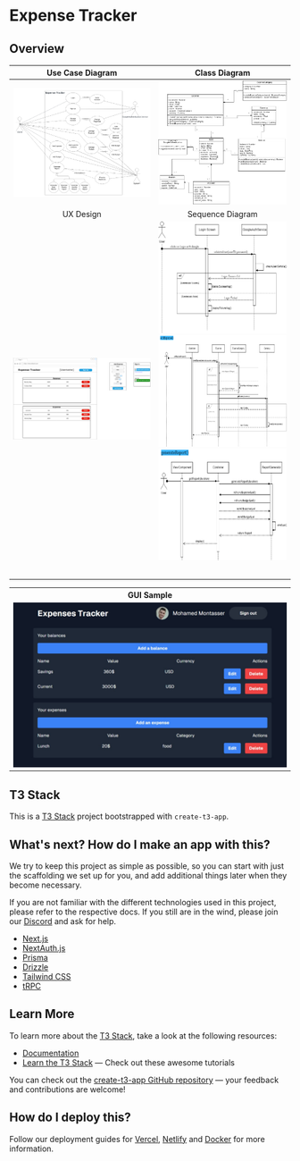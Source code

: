 # Expense Tracker
## Overview
Use Case Diagram             |  Class Diagram
:-------------------------:|:-------------------------:
![Use Case Diagram](./Deliverables/Use%20Case%20Diagram/Use_Case_Diagram.png)  | ![Class Diagram](Deliverables/Class%20Diagram/Expense_Tracker_Class_Diagram.png)
| UX Design | Sequence Diagram |
![UX Design](./Deliverables/UX%20Design/UX_Design.png) | <table>  <thead> </thead>  <tbody>  <tr>  <img src="https://raw.githubusercontent.com/MohamedMontasser03/asu-eng-sw-expenses-tracker/main/Deliverables/Sequence%20Diagrams/Login.drawio.png" width="300" height="200">  <d><img src="https://raw.githubusercontent.com/MohamedMontasser03/asu-eng-sw-expenses-tracker/main/Deliverables/Sequence%20Diagrams/addExpense.png" width="300" height="200"></td> <d><img src="https://raw.githubusercontent.com/MohamedMontasser03/asu-eng-sw-expenses-tracker/main/Deliverables/Sequence%20Diagrams/generateReport.drawio.png" width="300" height="200">  </tbody>  </table>      
 <table>
   <thead>
   </thead> 
    <tbody>
      <tr>
        <th>GUI Sample</th>
      </tr>
      <tr>
        <td>
          <img src="https://raw.githubusercontent.com/MohamedMontasser03/asu-eng-sw-expenses-tracker/main/Deliverables/GUI%20Sample/FrontPage.png">
        </td>
     </tr>
    </tbody>
 </table>
 
## T3 Stack
This is a [T3 Stack](https://create.t3.gg/) project bootstrapped with `create-t3-app`.

## What's next? How do I make an app with this?

We try to keep this project as simple as possible, so you can start with just the scaffolding we set up for you, and add additional things later when they become necessary.

If you are not familiar with the different technologies used in this project, please refer to the respective docs. If you still are in the wind, please join our [Discord](https://t3.gg/discord) and ask for help.

- [Next.js](https://nextjs.org)
- [NextAuth.js](https://next-auth.js.org)
- [Prisma](https://prisma.io)
- [Drizzle](https://orm.drizzle.team)
- [Tailwind CSS](https://tailwindcss.com)
- [tRPC](https://trpc.io)

## Learn More

To learn more about the [T3 Stack](https://create.t3.gg/), take a look at the following resources:

- [Documentation](https://create.t3.gg/)
- [Learn the T3 Stack](https://create.t3.gg/en/faq#what-learning-resources-are-currently-available) — Check out these awesome tutorials

You can check out the [create-t3-app GitHub repository](https://github.com/t3-oss/create-t3-app) — your feedback and contributions are welcome!

## How do I deploy this?

Follow our deployment guides for [Vercel](https://create.t3.gg/en/deployment/vercel), [Netlify](https://create.t3.gg/en/deployment/netlify) and [Docker](https://create.t3.gg/en/deployment/docker) for more information.
